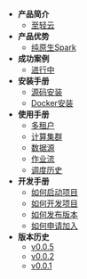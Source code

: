 - **产品简介**
  - [至轻云](/zh-cn/introduce/introduce.md)
- **产品优势**
  - [纯原生Spark](/zh-cn/success/demo2.md)
- **成功案例**
  - [进行中](/zh-cn/success/demo1.md)
- **安装手册**
  - [源码安装](/zh-cn/install/source-deploy.md)
  - [Docker安装](/zh-cn/install/docker-deploy.md)
- **使用手册**
  - [多租户](/zh-cn/reference/tenant.md)
  - [计算集群](/zh-cn/reference/cluster.md)
  - [数据源](/zh-cn/reference/datasource.md)
  - [作业流](/zh-cn/reference/workflow.md)
  - [调度历史](/zh-cn/reference/history.md)
- **开发手册**
  - [如何启动项目](/zh-cn/develop/create_issue.md)
  - [如何开发项目](/zh-cn/develop/develop.md)
  - [如何发布版本](/zh-cn/develop/release.md)
  - [如何申请加入](/zh-cn/develop/join.md)
- **版本历史**
  - [v0.0.5](/zh-cn/version/v0-0-5.md)
  - [v0.0.2](/zh-cn/version/v0-0-2.md)
  - [v0.0.1](/zh-cn/version/v0-0-1.md)